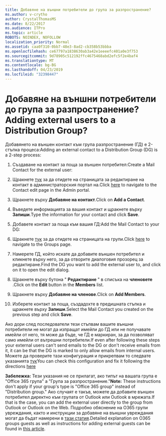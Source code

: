 ```yaml
---
title: Добавяне на външни потребители до група за разпространение?
ms.author: v-crytho
author: CrystalThomasMS
ms.date: 8/22/2017
ms.audience: ITPro
ms.topic: article
ROBOTS: NOINDEX, NOFOLLOW
localization_priority: Normal
ms.assetid: caa0f310-0bb7-48e3-8ad2-cb358b53bbba
ms.openlocfilehash: ce67797a1838630ab3a42e1eeeefc401a0e3f753
ms.sourcegitcommit: 9d78905c512192ffc4675468abd2efc5f2e4baf4
ms.translationtype: MT
ms.contentlocale: bg-BG
ms.lasthandoff: 04/23/2019
ms.locfileid: "32398447"
---
```

# <a name="adding-external-users-to-a-distribution-group"></a><span data-ttu-id="dfcf7-102">Добавяне на външни потребители до група за разпространение?</span><span class="sxs-lookup"><span data-stu-id="dfcf7-102">Adding external users to a Distribution Group?</span></span>

<span data-ttu-id="dfcf7-103">Добавянето на външен контакт към група разпространение (ГД) е 2-стъпка процеса:</span><span class="sxs-lookup"><span data-stu-id="dfcf7-103">Adding an external contact to a Distribution Group (DG) is a 2-step process:</span></span>
  
1. <span data-ttu-id="dfcf7-104">Създаване на контакт за поща за външен потребител:</span><span class="sxs-lookup"><span data-stu-id="dfcf7-104">Create a Mail Contact for the external user:</span></span>
    
1. <span data-ttu-id="dfcf7-105">Щракнете [тук](https://admin.microsoft.com/adminportal/home#/Contact) за да отидете на страницата за редактиране на контакт в администраторския портал на.</span><span class="sxs-lookup"><span data-stu-id="dfcf7-105">Click [here](https://admin.microsoft.com/adminportal/home#/Contact) to navigate to the Contact edit page in the Admin portal.</span></span> 
    
2. <span data-ttu-id="dfcf7-106">Щракнете върху **Добавяне на контакт**.</span><span class="sxs-lookup"><span data-stu-id="dfcf7-106">Click on **Add a Contact**.</span></span>
    
3. <span data-ttu-id="dfcf7-107">Въведете информацията за вашия контакт и щракнете върху **Запиши**.</span><span class="sxs-lookup"><span data-stu-id="dfcf7-107">Type the information for your contact and click **Save**.</span></span>
    
2. <span data-ttu-id="dfcf7-108">Добавете контакт за поща към вашия ГД:</span><span class="sxs-lookup"><span data-stu-id="dfcf7-108">Add the Mail Contact to your DG:</span></span>
    
1. <span data-ttu-id="dfcf7-109">Щракнете [тук](https://admin.microsoft.com/adminportal/home#/groups) за да отидете на страницата на групи.</span><span class="sxs-lookup"><span data-stu-id="dfcf7-109">Click [here](https://admin.microsoft.com/adminportal/home#/groups) to navigate to the Groups page.</span></span> 
    
2. <span data-ttu-id="dfcf7-110">Намерете ГД, който искате да добавите външен потребител и кликнете върху него, за да отворите диалоговия прозорец за редактиране.</span><span class="sxs-lookup"><span data-stu-id="dfcf7-110">Find the DG you want to add the external user to, and click on it to open the edit dialog.</span></span>
    
3. <span data-ttu-id="dfcf7-111">Щракнете върху бутона " **Редактиране** " в списъка на **членовете** .</span><span class="sxs-lookup"><span data-stu-id="dfcf7-111">Click on the **Edit** button in the **Members** list.</span></span> 
    
4. <span data-ttu-id="dfcf7-112">Щракнете върху **Добавяне на членове**.</span><span class="sxs-lookup"><span data-stu-id="dfcf7-112">Click on **Add Members**.</span></span>
    
5. <span data-ttu-id="dfcf7-113">Изберете контакт за поща, създадохте в предишната стъпка и щракнете върху **Запиши**.</span><span class="sxs-lookup"><span data-stu-id="dfcf7-113">Select the Mail Contact you created on the previous step and click **Save**.</span></span>
    
<span data-ttu-id="dfcf7-114">Ако дори след последователи тези стъпвам вашите външни потребители не могат да изпращат имейли до ГД или не получавате имейли от него, тя може да бъде, че ГД е маркиран, за да позволяват само имейли от вътрешни потребители.</span><span class="sxs-lookup"><span data-stu-id="dfcf7-114">If even after following these steps your external users can't send emails to the DG or don't receive emails from it, it can be that the DG is marked to only allow emails from internal users.</span></span> <span data-ttu-id="dfcf7-115">Можете да проверите тази конфигурация и прикрепвам то следвате указанията [тук](https://support.office.com/article/Fix-email-delivery-issues-for-error-code-5-7-133-in-Office-365-991abc19-7756-438f-abcb-39f69b80f284.aspx)</span><span class="sxs-lookup"><span data-stu-id="dfcf7-115">You can check this configuration and fix it following the directions [here](https://support.office.com/article/Fix-email-delivery-issues-for-error-code-5-7-133-in-Office-365-991abc19-7756-438f-abcb-39f69b80f284.aspx)</span></span>
  
 <span data-ttu-id="dfcf7-116">**Забележка:** Тези указания не се прилагат, ако типът на вашата група е "Office 365 група" а "Група за разпространение."</span><span class="sxs-lookup"><span data-stu-id="dfcf7-116">**Note:** These instructions don't apply if your group's type is "Office 365 group" instead of "Distribution group."</span></span> <span data-ttu-id="dfcf7-117">Ако случаят е такъв, можете да добавите външен потребител директно към групата от Outlook или Outlook в мрежата.</span><span class="sxs-lookup"><span data-stu-id="dfcf7-117">If that is the case, you can add the external user directly to the group from Outlook or Outlook on the Web.</span></span> <span data-ttu-id="dfcf7-118">Подробно обяснение на O365 групи увреждания, както и инструкции за добавяне на външни увреждания могат да бъдат намерени в [тази статия](https://support.office.com/article/Guest-access-in-Office-365-Groups-bfc7a840-868f-4fd6-a390-f347bf51aff6.aspx).</span><span class="sxs-lookup"><span data-stu-id="dfcf7-118">Detailed explanation on O365 groups guests as well as instructions for adding external guests can be found in [this article](https://support.office.com/article/Guest-access-in-Office-365-Groups-bfc7a840-868f-4fd6-a390-f347bf51aff6.aspx).</span></span>
  

